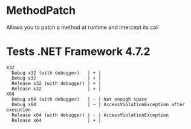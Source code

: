 # MethodPatch
Allows you to patch a method at runtime and intercept its call 

# Tests .NET Framework 4.7.2
```
X32
  Debug x32 (with debugger)   | + |
  Debug x32                   | + |
  Release x32 (with debugger) | + |
  Release x32                 | + |
X64
  Debug x64 (with debugger)   | - | Not enough space
  Debug x64                   | ~ | AccessViolationException after execution
  Release x64 (with debugger) | - | AccessViolationException
  Release x64                 | + |
```
